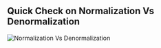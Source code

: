 ## Quick Check on Normalization Vs Denormalization 

![Normalization Vs Denormalization ](/workspaces/100-Days-Of-Data-Engineering-/Data-Modeling/Images/Pros&Cons0fNormalization&Denormalization.png)